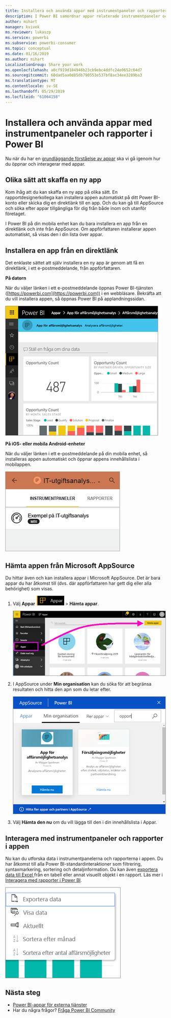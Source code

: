 ```yaml
---
title: Installera och använda appar med instrumentpaneler och rapporter i Power BI
description: I Power BI samordnar appar relaterade instrumentpaneler och rapporter på ett och samma ställe.
author: mihart
manager: kvivek
ms.reviewer: lukaszp
ms.service: powerbi
ms.subservice: powerbi-consumer
ms.topic: conceptual
ms.date: 01/16/2019
ms.author: mihart
LocalizationGroup: Share your work
ms.openlocfilehash: a0cf919d184946b23cb9ebc4ddfc24e0652c64d7
ms.sourcegitcommit: 60dad5aa0d85db790553e537bf8ac34ee3289ba3
ms.translationtype: MT
ms.contentlocale: sv-SE
ms.lasthandoff: 05/29/2019
ms.locfileid: "61064158"
---
```

# <a name="install-and-use-apps-with-dashboards-and-reports-in-power-bi"></a>Installera och använda appar med instrumentpaneler och rapporter i Power BI
Nu när du har en [grundläggande förståelse av appar](end-user-apps.md) ska vi gå igenom hur du öppnar och interagerar med appar. 

## <a name="ways-to-get-a-new-app"></a>Olika sätt att skaffa en ny app
Kom ihåg att du kan skaffa en ny app på olika sätt. En rapportdesignerkollega kan installera appen automatiskt på ditt Power BI-konto eller skicka dig en direktlänk till en app. Och du kan gå till AppSource och söka efter appar tillgängliga för dig från både inom och utanför företaget. 

I Power BI på din mobila enhet kan du bara installera en app från en direktlänk och inte från AppSource. Om appförfattaren installerar appen automatiskt, så visas den i din lista över appar.

## <a name="install-an-app-from-a-direct-link"></a>Installera en app från en direktlänk
Det enklaste sättet att själv installera en ny app är genom att få en direktlänk, i ett e-postmeddelande, från appförfattaren.  

**På datorn** 

När du väljer länken i ett e-postmeddelande öppnas Power BI-tjänsten ([https://powerbi.com](https://powerbi.com)) i en webbläsare. Bekräfta att du vill installera appen, så öppnas Power BI på applandningssidan.

![Applandningssida i Power BI-tjänsten](./media/end-user-app-view/power-bi-app-landing-page-opportunity-480.png)

**På iOS- eller mobila Android-enheter** 

När du väljer länken i ett e-postmeddelande på din mobila enhet, så installeras appen automatiskt och öppnar appens innehållslista i mobilappen. 

![Appinnehållslista på mobil enhet](./media/end-user-app-view/power-bi-app-index-it-spend-360.png)

## <a name="get-the-app-from-microsoft-appsource"></a>Hämta appen från Microsoft AppSource
Du hittar även och kan installera appar i Microsoft AppSource. Det är bara appar du har åtkomst till (dvs. där appförfattaren har gett dig eller alla behörighet) som visas.

1. Välj **Appar** ![Apparna i det vänstra navigeringsfönstret](./media/end-user-apps/power-bi-apps-bar.png) > **Hämta appar**. 
   
     ![Ikonen Hämta appar](./media/end-user-app-view/power-bi-get-apps.png)
2. I AppSource under **Min organisation** kan du söka för att begränsa resultaten och hitta den apn som du letar efter.
   
     ![I AppSource under Min organisation](./media/end-user-app-view/power-bi-appsource-my-org.png)
3. Välj **Hämta den nu** om du vill lägga till den i din innehållslista i Appar. 

## <a name="interact-with-the-dashboards-and-reports-in-the-app"></a>Interagera med instrumentpaneler och rapporter i appen
Nu kan du utforska data i instrumentpanelerna och rapporterna i appen. Du har åtkomst till alla Power BI-standardinteraktioner som filtrering, syntaxmarkering, sortering och detaljinformation. Du kan även [exportera data till Excel ](end-user-export-data.md) från en tabell eller annat visuellt objekt i en rapport. Läs mer i [Interagera med rapporter i Power BI](end-user-reading-view.md). 

![Exportera data från ett visuellt Power BI-objekt](./media/end-user-app-view/power-bi-service-export-data-visual.png)


## <a name="next-steps"></a>Nästa steg
* [Power BI-appar för externa tjänster](end-user-connect-to-services.md)
* Har du några frågor? [Fråga Power BI Community](http://community.powerbi.com/)

